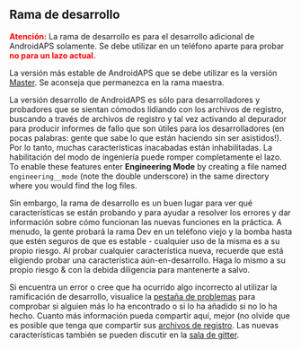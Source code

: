 ## Rama de desarrollo

<font color="#FF0000"><strong>Atención:</strong></font>
La rama de desarrollo es para el desarrollo adicional de AndroidAPS solamente. Se debe utilizar en un teléfono aparte para probar <font color="#FF0000"><strong>no para un lazo actual.</strong></font>

La versión más estable de AndroidAPS que se debe utilizar es la versión [Master](https://github.com/nightscout/AndroidAPS/tree/master). Se aconseja que permanezca en la rama maestra.

La versión desarrollo de AndroidAPS es sólo para desarrolladores y probadores que se sientan cómodos lidiando con los archivos de registro, buscando a través de archivos de registro y tal vez activando al depurador para producir informes de fallo que son útiles para los desarrolladores (en pocas palabras: gente que sabe lo que están haciendo sin ser asistidos!). Por lo tanto, muchas características inacabadas están inhabilitadas. La habilitación del modo de ingeniería puede romper completamente el lazo. To enable these features enter **Engineering Mode** by creating a file named `engineering__mode` (note the double underscore) in the same directory where you would find the log files.

Sin embargo, la rama de desarrollo es un buen lugar para ver qué características se están probando y para ayudar a resolver los errores y dar información sobre cómo funcionan las nuevas funciones en la práctica. A menudo, la gente probará la rama Dev en un teléfono viejo y la bomba hasta que estén seguros de que es estable - cualquier uso de la misma es a su propio riesgo. Al probar cualquier característica nueva, recuerde que está eligiendo probar una característica aún-en-desarrollo. Haga lo mismo a su propio riesgo & con la debida diligencia para mantenerte a salvo.

Si encuentra un error o cree que ha ocurrido algo incorrecto al utilizar la ramificación de desarrollo, visualice la [pestaña de problemas](https://github.com/nightscout/AndroidAPS/issues) para comprobar si alguien más lo ha encontrado o si lo ha añadido si no lo ha hecho. Cuanto más información pueda compartir aquí, mejor (no olvide que es posible que tenga que compartir sus [archivos de registro](../Usage/Accessing-logfiles.md). Las nuevas características también se pueden discutir en la [sala de gitter](https://gitter.im/MilosKozak/AndroidAPS).